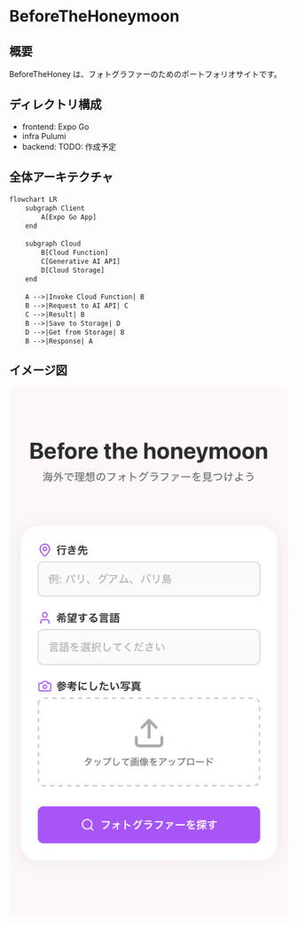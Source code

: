 # BeforeTheHoneymoon

## 概要

BeforeTheHoney は、フォトグラファーのためのポートフォリオサイトです。

## ディレクトリ構成

- frontend: Expo Go
- infra Pulumi
- backend: TODO: 作成予定

## 全体アーキテクチャ

```mermaid
flowchart LR
    subgraph Client
        A[Expo Go App]
    end
    
    subgraph Cloud
        B[Cloud Function]
        C[Generative AI API]
        D[Cloud Storage]
    end
    
    A -->|Invoke Cloud Function| B
    B -->|Request to AI API| C
    C -->|Result| B
    B -->|Save to Storage| D
    D -->|Get from Storage| B
    B -->|Response| A
```

## イメージ図

![iOS Home Screen](./images/home_ios.jpg)
